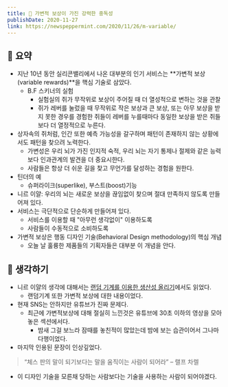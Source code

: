 ```yaml
---
title: 💊 가변적 보상이 가진 강력한 중독성
publishDate: 2020-11-27
link: https://newspeppermint.com/2020/11/26/m-variable/
---
```


## 📝 요약 
- 지난 10년 동안 실리콘밸리에서 나온 대부분의 인기 서비스는 **가변적 보상(variable rewards)**을 핵심 기술로 삼았다.  
  - B.F 스키너의 실험
    - 실험실의 쥐가 무작위로 보상이 주어질 때 더 열성적으로 변하는 것을 관찰 
    - 쥐가 레버를 눌렀을 때 무작위로 작은 보상과 큰 보상, 또는 아무 보상을 받지 못한 경우를 경험한 쥐들이 레버를 누를때마다 동일한 보상을 받은 쥐들보다 더 열정적으로 누른다.   
- 상자속의 쥐처럼, 인간 또한 예측 가능성을 갈구하며 패턴이 존재하지 않는 상황에서도 패턴을 찾으려 노력한다.  
  - 가변성은 우리 뇌가 가진 인지적 숙적, 우리 뇌는 자기 통제나 절제와 같은 능력보다 인과관계의 발견을 더 중요시한다.  
  - 사람들은 항상 더 쉬운 길을 찾고 무언가를 달성하는 경험을 원한다.  
- 틴더의 예 
  - 슈퍼라이크(superlike), 부스트(boost)기능 
- 니르 이얄: 우리의 뇌는 새로운 보상을 끊임없이 찾으며 절대 만족하지 않도록 만들어져 있다.  
- 서비스는 극단적으로 단순하게 만들어져 있다.
  - 서비스를 이용할 때 "아무런 생각없이" 이용하도록 
  - 사람들이 수동적으로 소비하도록
- 가변적 보상은 행동 디자인 기술(Behavioral Design methodology)의 핵심 개념 
  - 오늘 날 훌륭한 제품들의 기획자들은 대부분 이 개념을 안다.  

## 🤔 생각하기 
- 니르 이얄의 생각에 대해서는 [랜덤 기계를 이용한 생산성 올리기](./Life/../randomness-jar.md)에서도 읽었다.  
  - 랜덤기계 또한 가변적 보상에 대한 내용이었다.  
- 현재 SNS는 안하지만 유튜브가 진짜 문제다.  
  - 최근에 가변적보상에 대해 절실히 느낀것은 유튜브에 30초 이하의 영상을 모아놓은 섹션에서다.
    - 밤새 그걸 보느라 잠때를 놓친적이 많았는데 밤에 보는 습관이어서 그나마 다행이었다.  
- 마지막 인용된 문장이 인상깊었다.  
> “체스 판의 말이 되기보다는 말을 움직이는 사람이 되어라” – 랠프 차렐  
- 이 디자인 기술을 모른채 당하는 사람보다는 기술을 사용하는 사람이 되어야겠다.  